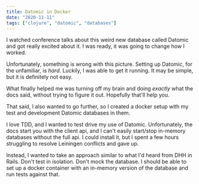 ```yaml
---
title: Datomic in Docker
date: "2020-11-11"
tags: ["clojure", "datomic", "databases"]
---
```


I watched conference talks about this weird new database called Datomic and got
really excited about it. I was ready, it was going to change how I worked.

Unfortunately, something is wrong with this picture. Setting up Datomic, for
the unfamiliar, is _hard_. Luckily, I was able to get it running. It may be
simple, but it is definitely not easy.

What finally helped me was turning off my brain and doing _exactly_ what the
docs said, without trying to figure it out. Hopefully that'll help you.

That said, I also wanted to go further, so I created a docker setup with my test
and development Datomic databases in them.

I love TDD, and I wanted to test drive my use of Datomic. Unfortunately, the
docs start you with the client api, and I can't easily start/stop in-memory
databases without the full api. I could install it, but I spent a few hours
struggling to resolve Leiningen conflicts and gave up.

Instead, I wanted to take an approach similar to what I'd heard from DHH in
Rails. Don't test in isolation. Don't mock the database. I should be able to
set up a docker container with an in-memory version of the database and run
tests against that.
